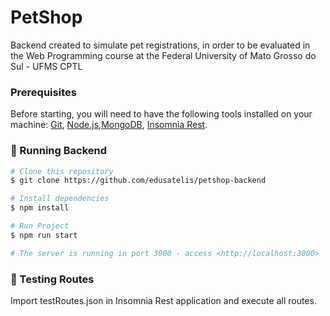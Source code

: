 # PetShop

Backend created to simulate pet registrations, in order to be evaluated in the Web Programming course at the Federal University of Mato Grosso do Sul - UFMS CPTL

### Prerequisites

Before starting, you will need to have the following tools installed on your machine:
[Git](https://git-scm.com), [Node.js](https://nodejs.org/en/),[MongoDB](https://docs.mongodb.com/manual/tutorial/install-mongodb-on-windows/), [Insomnia Rest](https://insomnia.rest/). 

### 🎲 Running Backend 

```bash
# Clone this repository
$ git clone https://github.com/edusatelis/petshop-backend

# Install dependencies
$ npm install

# Run Project
$ npm run start

# The server is running in port 3000 - access <http://localhost:3000>
```

### 🚀 Testing Routes

Import testRoutes.json in Insomnia Rest application and execute all routes.
